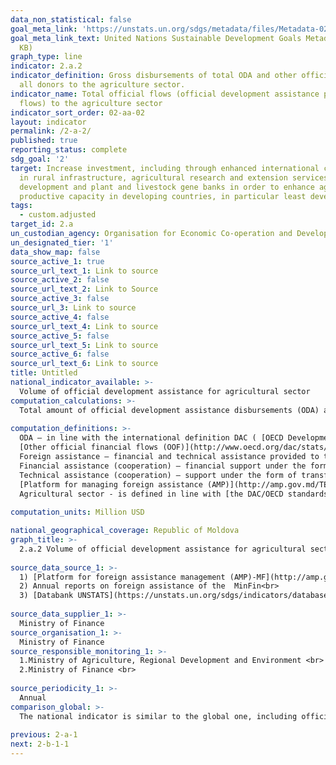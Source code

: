 ```yaml
---
data_non_statistical: false
goal_meta_link: 'https://unstats.un.org/sdgs/metadata/files/Metadata-02-0A-02.pdf '
goal_meta_link_text: United Nations Sustainable Development Goals Metadata (PDF 210
  KB)
graph_type: line
indicator: 2.a.2
indicator_definition: Gross disbursements of total ODA and other official flows from
  all donors to the agriculture sector.
indicator_name: Total official flows (official development assistance plus other official
  flows) to the agriculture sector
indicator_sort_order: 02-aa-02
layout: indicator
permalink: /2-a-2/
published: true
reporting_status: complete
sdg_goal: '2'
target: Increase investment, including through enhanced international cooperation,
  in rural infrastructure, agricultural research and extension services, technology
  development and plant and livestock gene banks in order to enhance agricultural
  productive capacity in developing countries, in particular least developed countries
tags:
  - custom.adjusted
target_id: 2.a
un_custodian_agency: Organisation for Economic Co-operation and Development (OECD)
un_designated_tier: '1'
data_show_map: false
source_active_1: true
source_url_text_1: Link to source
source_active_2: false
source_url_text_2: Link to Source
source_active_3: false
source_url_3: Link to source
source_active_4: false
source_url_text_4: Link to source
source_active_5: false
source_url_text_5: Link to source
source_active_6: false
source_url_text_6: Link to source
title: Untitled
national_indicator_available: >-
  Volume of official development assistance for agricultural sector
computation_calculations: >-
  Total amount of official development assistance disbursements (ODA) and of other official financial flows (OOF) from all the donors for development of agriculture sector. <br> 
  
computation_definitions: >-
  ODA – in line with the international definition DAC ( [OECD Development Assistance Committee](http://www.oecd.org/dac/stats/officialdevelopmentassistancedefinitionandcoverage.htm) ) it represents the "flows to countries and territories from the DAC list of ODA beneficiaries and other multilateral institutions which are: (i) supplied by official agents, including by national or local governments or by their executive agencies; and (ii) every transaction is managed with the main objective to promote economic development and wellbeing of developing countries; and it is of concession nature and includes a grant element of at least 25% (calculated at a reduction rate of 10%).<br> 
  [Other official financial flows (OOF)](http://www.oecd.org/dac/stats/documentupload/DCDDAC(2016)3FINAL.pdf), Para. 24.  - (except for officially supported credits for exports) are defined as transactions made by the official sector which do not meet the eligibility conditions for ODA, either because does not refer first of all to development or because are not sufficiently concessional.<br> 
  Foreign assistance – financial and technical assistance provided to the Republic of Moldova, Government and/or other public authorities by creditors'/donors' community (art.9 of the GD No. 377 of 25.04.2018 regulating the institutional framework and the mechanism for coordination and management of foreign assistance).<br> 
  Financial assistance (cooperation) – financial support under the form of loans, grants, including delivery of goods and/or provision of works for implementation of projects/programs;<br> 
  Technical assistance (cooperation) – support under the form of transfer of knowledge, including technologies, methodologies and techniques within projects/programs;<br> 
  [Platform for managing foreign assistance (AMP)](http://amp.gov.md/TEMPLATE/ampTemplate/dashboard/build/index.html)– information automated system accessible online, which is covering and storing the information regarding the projects/programs of foreign assistance in the Republic of Moldova.<br> 
  Agricultural sector - is defined in line with [the DAC/OECD standards](http://www.oecd.org/dac/stats/purposecodessectorclassification.htm) and covers all the sector codes according to the CRS classification from section 311 'Agriculture'   <br> 
  
computation_units: Million USD

national_geographical_coverage: Republic of Moldova
graph_title: >-
  2.a.2 Volume of official development assistance for agricultural sector <br> 
  
source_data_source_1: >-
  1) [Platform for foreign assistance management (AMP)-MF](http://amp.gov.md/portal/sites/default/files/inline/amp-planul_de_gestiune_a_datelor_0.pdf)<br> 
  2) Annual reports on foreign assistance of the  MinFin<br> 
  3) [Databank UNSTATS](https://unstats.un.org/sdgs/indicators/database/)<br> 
  
source_data_supplier_1: >-
  Ministry of Finance
source_organisation_1: >-
  Ministry of Finance
source_responsible_monitoring_1: >-
  1.Ministry of Agriculture, Regional Development and Environment <br> 
  2.Ministry of Finance <br> 
  
source_periodicity_1: >-
  Annual
comparison_global: >-
  The national indicator is similar to the global one, including official development assistance and the official flows of funds <br> 
  
previous: 2-a-1
next: 2-b-1-1
---
```

